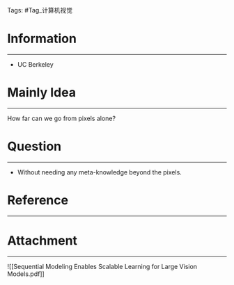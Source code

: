 Tags: #Tag_计算机视觉 
# Information
---
- UC Berkeley

# Mainly Idea
---
How far can we go from pixels alone?

# Question
---
- Without needing any meta-knowledge beyond the pixels.

# Reference
---


# Attachment
---
![[Sequential Modeling Enables Scalable Learning for Large Vision Models.pdf]]